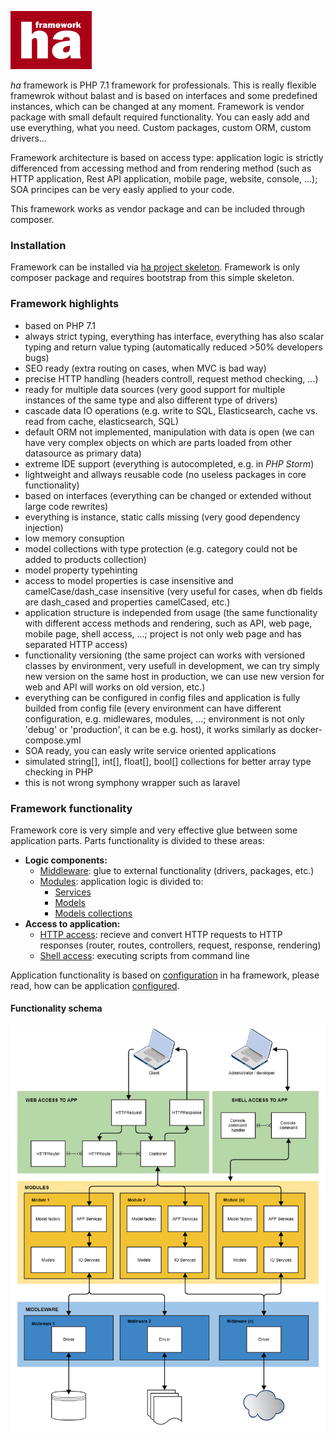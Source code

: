 ![ha framework](https://github.com/itrnka/ha-framework/blob/master/docs/img/ha-logo.png "ha framework")

*ha* framework is PHP 7.1 framework for professionals. This is really flexible framewrok without balast and is based on interfaces and some predefined instances, which can be changed at any moment. Framework is vendor package with small default required functionality. You can easly add and use everything, what you need. Custom packages, custom ORM, custom drivers...

Framework architecture is based on access type: application logic is strictly differenced from accessing method and from rendering method (such as HTTP application, Rest API application, mobile page, website, console, ...); SOA principes can be very easly applied to your code.

This framework works as vendor package and can be included through composer.

### Installation

Framework can be installed via [ha project skeleton](https://github.com/itrnka/ha-project-skeleton/blob/master/README.md). Framework is only composer package and requires bootstrap from this simple skeleton.

### Framework highlights

- based on PHP 7.1
- always strict typing, everything has interface, everything has also scalar typing and return value typing (automatically reduced >50% developers bugs)
- SEO ready (extra routing on cases, when MVC is bad way)
- precise HTTP handling (headers controll, request method checking, ...)
- ready for multiple data sources (very good support for multiple instances of the same type and also different type of drivers)
- cascade data IO operations (e.g. write to SQL, Elasticsearch, cache vs. read from cache, elasticsearch, SQL)
- default ORM not implemented, manipulation with data is open (we can have very complex objects on which are parts loaded from other datasource as primary data)
- extreme IDE support (everything is autocompleted, e.g. in *PHP Storm*)
- lightweight and allways reusable code (no useless packages in core functionality)
- based on interfaces (everything can be changed or extended without large code rewrites)
- everything is instance, static calls missing (very good dependency injection)
- low memory consuption
- model collections with type protection (e.g. category could not be added to products collection)
- model property typehinting
- access to model properties is case insensitive and camelCase/dash_case insensitive (very useful for cases, when db fields are dash_cased and properties camelCased, etc.)
- application structure is independed from usage (the same functionality with different access methods and rendering, such as API, web page, mobile page, shell access, ...; project is not only web page and has separated HTTP access)
- functionality versioning (the same project can works with versioned classes by environment, very usefull in development, we can try simply new version on the same host in production, we can use new version for web and API will works on old version, etc.)
- everything can be configured in config files and application is fully builded from config file (every environment can have different configuration, e.g. midlewares, modules, ...; environment is not only 'debug' or 'production', it can be e.g. host), it works similarly as docker-compose.yml
- SOA ready, you can easly write service oriented applications
- simulated string[], int[], float[], bool[] collections for better array type checking in PHP
- this is not wrong symphony wrapper such as laravel

### Framework functionality

Framework core is very simple and very effective glue between some application parts. Parts functionality is divided to these areas:

- **Logic components:**
  - [Middleware](docs/middleware.md): glue to external functionality (drivers, packages, etc.)
  - [Modules](docs/modules.md): application logic is divided to:
    - [Services](docs/services.md)
    - [Models](docs/models.md)
    - [Models collections](docs/models-collections.md)
- **Access to application:**
  - [HTTP access](docs/http-routing.md): recieve and convert HTTP requests to HTTP responses (router, routes, controllers, request, response, rendering)
  - [Shell access](docs/shell.md): executing scripts from command line
 
Application functionality is based on [configuration](docs/app-configuration.md) in ha framework, please read, how can be application [configured](docs/app-configuration.md).


#### Functionality schema

![Framework functionality schema](docs/schema/app-component.png "Framework functionality schema")
